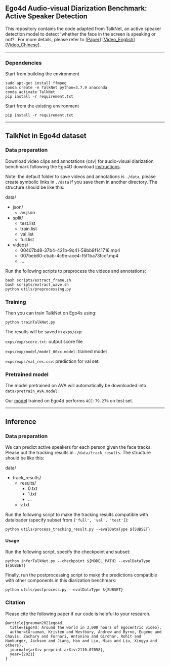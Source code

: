 ## Ego4d Audio-visual Diarization Benchmark: Active Speaker Detection 
This repository contains the code adapted from TalkNet, an active speaker detection model to detect 'whether the face in the screen is speaking or not?'. For more details, please refer to [[Paper](https://arxiv.org/pdf/2107.06592.pdf)]    [[Video_English](https://youtu.be/C6bpAgI9zxE)]    [[Video_Chinese](https://www.bilibili.com/video/bv1Yw411d7HG)].


***

### Dependencies

Start from building the environment
```
sudo apt-get install ffmpeg
conda create -n TalkNet python=3.7.9 anaconda
conda activate TalkNet
pip install -r requirement.txt
```

Start from the existing environment
```
pip install -r requirement.txt
```

***

## TalkNet in Ego4d dataset

### Data preparation

Download video clips and annotations (csv) for audio-visual diarization benchmark following the Ego4D download [instructions](https://github.com/facebookresearch/Ego4d/blob/main/ego4d/cli/README.md).

Note: the default folder to save videos and annotations is ```./data```, please create symbolic links in ```./data``` if you save them in another directory. The structure should be like this:

data/
* json/
  * av.json
* split/
  * test.list
  * train.list
  * val.list
  * full.list
* videos/
  * 00407bd8-37b4-421b-9c41-58bb8f141716.mp4
  * 007beb60-cbab-4c9e-ace4-f5f1ba73fccf.mp4
  * ...

Run the following scripts to preprocess the videos and annotations:

```
bash scripts/extract_frame.sh
bash scripts/extract_wave.sh
python utils/preprocessing.py
```

### Training
Then you can train TalkNet on Ego4s using:
```
python trainTalkNet.py
```
The results will be saved in `exps/exp`:

`exps/exp/score.txt`: output score file

`exps/exp/model/model_00xx.model`: trained model

`exps/exps/val_res.csv`: prediction for val set.

### Pretrained model

The model pretrained on AVA will automatically be downloaded into `data/pretrain_AVA.model`.

Our [model](https://drive.google.com/drive/folders/1lNQxdlCtFVYQoKBYA0EoPoiw_Mtc4JTO?usp=sharing) trained on Ego4d performs `ACC:79.27%` on test set. 


***

## Inference

### Data preparation

We can predict active speakers for each person given the face tracks. Please put the tracking results in ``./data/track_results``. The structure should be like this:

data/
* track_results/
  * results/
    * 0.txt
    * 1.txt
    * ...
  * v.txt

Run the following script to make the tracking results compatible with dataloader (specify subset from ```['full', 'val', 'test']```):
```
python utils/process_tracking_result.py --evalDataType ${SUBSET}
```

#### Usage

Run the following script, specify the checkpoint and subset:

```
python inferTalkNet.py --checkpoint ${MODEL_PATH} --evalDataType ${SUBSET}
```

Finally, run the postprocessing script to make the predictions compatible with other components in this diarization benchmark:
```
python utils/postprocess.py --evalDataType ${SUBSET}
```

### Citation

Please cite the following paper if our code is helpful to your research.
```
@article{grauman2021ego4d,
  title={Ego4d: Around the world in 3,000 hours of egocentric video},
  author={Grauman, Kristen and Westbury, Andrew and Byrne, Eugene and Chavis, Zachary and Furnari, Antonino and Girdhar, Rohit and Hamburger, Jackson and Jiang, Hao and Liu, Miao and Liu, Xingyu and others},
  journal={arXiv preprint arXiv:2110.07058},
  year={2021}
}
```
